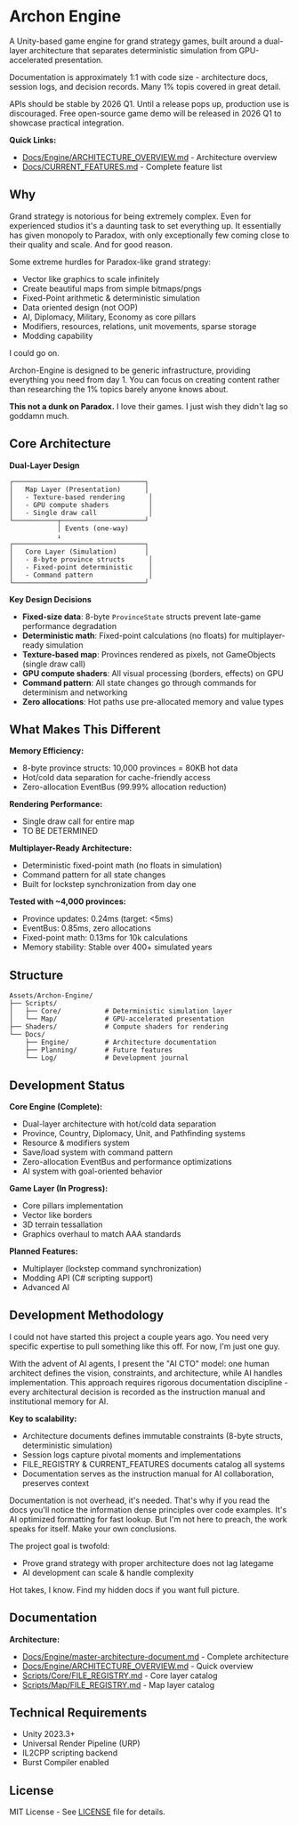 # Archon Engine

A Unity-based game engine for grand strategy games, built around a dual-layer architecture that separates deterministic simulation from GPU-accelerated presentation.

Documentation is approximately 1:1 with code size - architecture docs, session logs, and decision records. Many 1% topis covered in great detail.

APIs should be stable by 2026 Q1. Until a release pops up, production use is discouraged. Free open-source game demo will be released in 2026 Q1 to showcase practical integration.

**Quick Links:**
- [Docs/Engine/ARCHITECTURE_OVERVIEW.md](Docs/Engine/ARCHITECTURE_OVERVIEW.md) - Architecture overview
- [Docs/CURRENT_FEATURES.md](Docs/CURRENT_FEATURES.md) - Complete feature list

## Why

Grand strategy is notorious for being extremely complex. Even for experienced studios it's a daunting task to set everything up. It essentially has given monopoly to Paradox, with only exceptionally few coming close to their quality and scale. And for good reason.

Some extreme hurdles for Paradox-like grand strategy:
- Vector like graphics to scale infinitely
- Create beautiful maps from simple bitmaps/pngs
- Fixed-Point arithmetic & deterministic simulation
- Data oriented design (not OOP)
- AI, Diplomacy, Military, Economy as core pillars
- Modifiers, resources, relations, unit movements, sparse storage
- Modding capability

I could go on.

Archon-Engine is designed to be generic infrastructure, providing everything you need from day 1. You can focus on creating content rather than researching the 1% topics barely anyone knows about.

**This not a dunk on Paradox.** I love their games. I just wish they didn't lag so goddamn much.

## Core Architecture

**Dual-Layer Design**
```
┌─────────────────────────────────┐
│   Map Layer (Presentation)      │
│   - Texture-based rendering      │
│   - GPU compute shaders          │
│   - Single draw call             │
└───────────┬─────────────────────┘
            │ Events (one-way)
            ↓
┌─────────────────────────────────┐
│   Core Layer (Simulation)       │
│   - 8-byte province structs      │
│   - Fixed-point deterministic    │
│   - Command pattern              │
└─────────────────────────────────┘
```

**Key Design Decisions**
- **Fixed-size data**: 8-byte `ProvinceState` structs prevent late-game performance degradation
- **Deterministic math**: Fixed-point calculations (no floats) for multiplayer-ready simulation
- **Texture-based map**: Provinces rendered as pixels, not GameObjects (single draw call)
- **GPU compute shaders**: All visual processing (borders, effects) on GPU
- **Command pattern**: All state changes go through commands for determinism and networking
- **Zero allocations**: Hot paths use pre-allocated memory and value types

## What Makes This Different

**Memory Efficiency:**
- 8-byte province structs: 10,000 provinces = 80KB hot data
- Hot/cold data separation for cache-friendly access
- Zero-allocation EventBus (99.99% allocation reduction)

**Rendering Performance:**
- Single draw call for entire map
- TO BE DETERMINED

**Multiplayer-Ready Architecture:**
- Deterministic fixed-point math (no floats in simulation)
- Command pattern for all state changes
- Built for lockstep synchronization from day one

**Tested with ~4,000 provinces:**
- Province updates: 0.24ms (target: <5ms)
- EventBus: 0.85ms, zero allocations
- Fixed-point math: 0.13ms for 10k calculations
- Memory stability: Stable over 400+ simulated years

## Structure

```
Assets/Archon-Engine/
├── Scripts/
│   ├── Core/           # Deterministic simulation layer
│   └── Map/            # GPU-accelerated presentation
├── Shaders/            # Compute shaders for rendering
└── Docs/
    ├── Engine/         # Architecture documentation
    ├── Planning/       # Future features
    └── Log/            # Development journal
```

## Development Status

**Core Engine (Complete):**
- Dual-layer architecture with hot/cold data separation
- Province, Country, Diplomacy, Unit, and Pathfinding systems
- Resource & modifiers system
- Save/load system with command pattern
- Zero-allocation EventBus and performance optimizations
- AI system with goal-oriented behavior

**Game Layer (In Progress):**
- Core pillars implementation
- Vector like borders
- 3D terrain tessallation
- Graphics overhaul to match AAA standards

**Planned Features:**
- Multiplayer (lockstep command synchronization)
- Modding API (C# scripting support)
- Advanced AI

## Development Methodology

I could not have started this project a couple years ago. You need very specific expertise to pull something like this off. For now, I'm just one guy.

With the advent of AI agents, I present the "AI CTO" model: one human architect defines the vision, constraints, and architecture, while AI handles implementation. This approach requires rigorous documentation discipline - every architectural decision is recorded as the instruction manual and institutional memory for AI.

**Key to scalability:**
- Architecture documents defines immutable constraints (8-byte structs, deterministic simulation)
- Session logs capture pivotal moments and implementations
- FILE_REGISTRY & CURRENT_FEATURES documents catalog all systems
- Documentation serves as the instruction manual for AI collaboration, preserves context

Documentation is not overhead, it's needed. That's why if you read the docs you'll notice the information dense principles over code examples. It's AI optimized formatting for fast lookup. But I'm not here to preach, the work speaks for itself. Make your own conclusions.

The project goal is twofold:
- Prove grand strategy with proper architecture does not lag lategame
- AI development can scale & handle complexity

Hot takes, I know. Find my hidden docs if you want full picture.

## Documentation

**Architecture:**
- [Docs/Engine/master-architecture-document.md](Docs/Engine/master-architecture-document.md) - Complete architecture
- [Docs/Engine/ARCHITECTURE_OVERVIEW.md](Docs/Engine/ARCHITECTURE_OVERVIEW.md) - Quick overview
- [Scripts/Core/FILE_REGISTRY.md](Scripts/Core/FILE_REGISTRY.md) - Core layer catalog
- [Scripts/Map/FILE_REGISTRY.md](Scripts/Map/FILE_REGISTRY.md) - Map layer catalog

## Technical Requirements

- Unity 2023.3+
- Universal Render Pipeline (URP)
- IL2CPP scripting backend
- Burst Compiler enabled

## License

MIT License - See [LICENSE](LICENSE) file for details.
